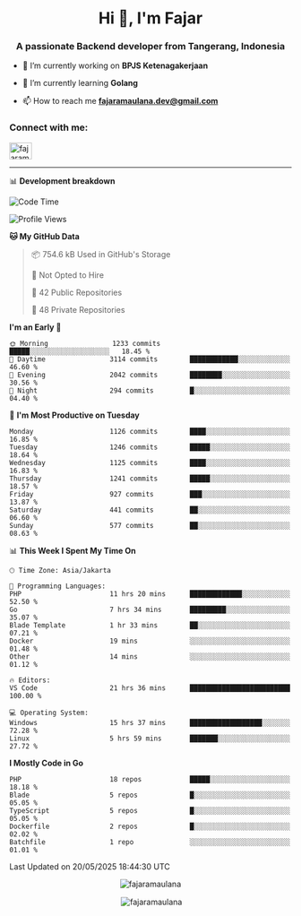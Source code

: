 <h1 align="center">Hi 👋, I'm Fajar</h1>
<h3 align="center">A passionate Backend developer from Tangerang, Indonesia</h3>

<!-- <p align="left"> <img src="https://komarev.com/ghpvc/?username=fajaramaulana&label=Profile%20views&color=0e75b6&style=flat" alt="fajaramaulana" /> </p> -->

- 🔭 I’m currently working on **BPJS Ketenagakerjaan**

- 🌱 I’m currently learning **Golang**

- 📫 How to reach me **fajaramaulana.dev@gmail.com**

<h3 align="left">Connect with me:</h3>
<p align="left">
<a href="https://linkedin.com/in/fajar-agus-maulana-73533a180/" target="blank"><img align="center" src="https://raw.githubusercontent.com/rahuldkjain/github-profile-readme-generator/master/src/images/icons/Social/linked-in-alt.svg" alt="fajaramaulana" height="30" width="40" /></a>
</p>

-------

📊 **Development breakdown**
<!--START_SECTION:waka-->
![Code Time](http://img.shields.io/badge/Code%20Time-2%2C971%20hrs%2050%20mins-blue)

![Profile Views](http://img.shields.io/badge/Profile%20Views-0-blue)

**🐱 My GitHub Data** 

> 📦 754.6 kB Used in GitHub's Storage 
 > 
> 🚫 Not Opted to Hire
 > 
> 📜 42 Public Repositories 
 > 
> 🔑 48 Private Repositories 
 > 
**I'm an Early 🐤** 

```text
🌞 Morning                1233 commits        █████░░░░░░░░░░░░░░░░░░░░   18.45 % 
🌆 Daytime                3114 commits        ████████████░░░░░░░░░░░░░   46.60 % 
🌃 Evening                2042 commits        ████████░░░░░░░░░░░░░░░░░   30.56 % 
🌙 Night                  294 commits         █░░░░░░░░░░░░░░░░░░░░░░░░   04.40 % 
```
📅 **I'm Most Productive on Tuesday** 

```text
Monday                   1126 commits        ████░░░░░░░░░░░░░░░░░░░░░   16.85 % 
Tuesday                  1246 commits        █████░░░░░░░░░░░░░░░░░░░░   18.64 % 
Wednesday                1125 commits        ████░░░░░░░░░░░░░░░░░░░░░   16.83 % 
Thursday                 1241 commits        █████░░░░░░░░░░░░░░░░░░░░   18.57 % 
Friday                   927 commits         ███░░░░░░░░░░░░░░░░░░░░░░   13.87 % 
Saturday                 441 commits         ██░░░░░░░░░░░░░░░░░░░░░░░   06.60 % 
Sunday                   577 commits         ██░░░░░░░░░░░░░░░░░░░░░░░   08.63 % 
```


📊 **This Week I Spent My Time On** 

```text
🕑︎ Time Zone: Asia/Jakarta

💬 Programming Languages: 
PHP                      11 hrs 20 mins      █████████████░░░░░░░░░░░░   52.50 % 
Go                       7 hrs 34 mins       █████████░░░░░░░░░░░░░░░░   35.07 % 
Blade Template           1 hr 33 mins        ██░░░░░░░░░░░░░░░░░░░░░░░   07.21 % 
Docker                   19 mins             ░░░░░░░░░░░░░░░░░░░░░░░░░   01.48 % 
Other                    14 mins             ░░░░░░░░░░░░░░░░░░░░░░░░░   01.12 % 

🔥 Editors: 
VS Code                  21 hrs 36 mins      █████████████████████████   100.00 % 

💻 Operating System: 
Windows                  15 hrs 37 mins      ██████████████████░░░░░░░   72.28 % 
Linux                    5 hrs 59 mins       ███████░░░░░░░░░░░░░░░░░░   27.72 % 
```

**I Mostly Code in Go** 

```text
PHP                      18 repos            █████░░░░░░░░░░░░░░░░░░░░   18.18 % 
Blade                    5 repos             █░░░░░░░░░░░░░░░░░░░░░░░░   05.05 % 
TypeScript               5 repos             █░░░░░░░░░░░░░░░░░░░░░░░░   05.05 % 
Dockerfile               2 repos             █░░░░░░░░░░░░░░░░░░░░░░░░   02.02 % 
Batchfile                1 repo              ░░░░░░░░░░░░░░░░░░░░░░░░░   01.01 % 
```




 Last Updated on 20/05/2025 18:44:30 UTC
<!--END_SECTION:waka-->
<p align="center"><img align="center" src="https://github-readme-stats.vercel.app/api/top-langs?username=fajaramaulana&show_icons=true&locale=en&layout=compact" alt="fajaramaulana" /></p>

<p align="center">&nbsp;<img align="center" src="https://github-readme-stats.vercel.app/api?username=fajaramaulana&show_icons=true&locale=en" alt="fajaramaulana" /></p>

